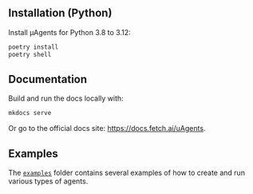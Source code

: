 ## Installation (Python)

Install μAgents for Python 3.8 to 3.12:

```bash
poetry install
poetry shell
```

## Documentation

Build and run the docs locally with:

```bash
mkdocs serve
```

Or go to the official docs site: https://docs.fetch.ai/uAgents.

## Examples

The [`examples`](https://github.com/fetchai/uAgents/tree/main/python/examples) folder contains several examples of how to create and run various types of agents.
